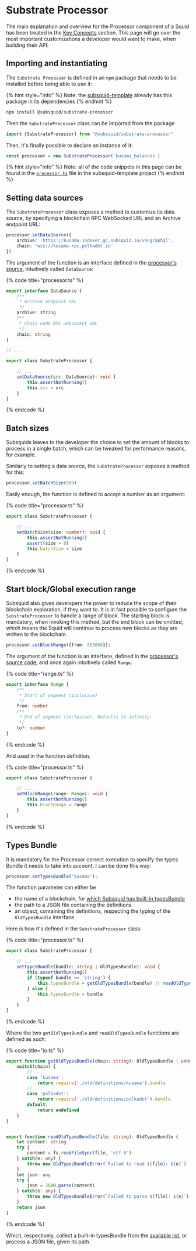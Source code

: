 # Substrate Processor

The main explanation and overview for the Processor component of a Squid has been treated in the [Key Concepts](../key-concepts/processor.md) section. This page will go over the most important customizations a developer would want to make, when building their API.

## Importing and instantiating

The `Substrate Processor` is defined in an `npm` package that needs to be installed before being able to use it:

{% hint style="info" %}
Note: the [subsquid-template](https://github.com/subsquid/squid-template) already has this package in its dependencies
{% endhint %}

```bash
npm install @subsquid/substrate-processor
```

Then the `SubstrateProcessor` class can be imported from the package

```typescript
import {SubstrateProcessor} from "@subsquid/substrate-processor"
```

Then, it's finally possible to declare an instance of it:

```typescript
const processor = new SubstrateProcessor('kusama_balances')
```

{% hint style="info" %}
Note: all of the code snippets in this page can be found in the [`processor.ts`](https://github.com/subsquid/squid-template/blob/main/src/processor.ts) file in the subsquid-template project
{% endhint %}

## Setting data sources

The `SubstrateProcessor` class exposes a method to customize its data source, by specifying a blockchain RPC WebSocked URL and an Archive endpoint URL:

```typescript
processor.setDataSource({
    archive: 'https://kusama.indexer.gc.subsquid.io/v4/graphql',
    chain: 'wss://kusama-rpc.polkadot.io'
})
```

The argument of the function is an interface defined in the [processor's source](https://github.com/subsquid/squid/blob/master/substrate-processor/src/processor.ts#L34), intuitively called `DataSource`:

{% code title="processor.ts" %}
```typescript
export interface DataSource {
    /**
     * Archive endpoint URL
     */
    archive: string
    /**
     * Chain node RPC websocket URL
     */
    chain: string
}

// ...

export class SubstrateProcessor {

    // ...
    setDataSource(src: DataSource): void {
        this.assertNotRunning()
        this.src = src
    }
}
```
{% endcode %}

## Batch sizes

Subsquids leaves to the developer the choice to set the amount of blocks to process in a single batch, which can be tweaked for performance reasons, for example.

Similarly to setting a data source, the `SubstrateProcessor` exposes a method for this:

```typescript
processor.setBatchSize(500)
```

Easily enough, the function is defined to accept a number as an argument:

{% code title="processor.ts" %}
```typescript
export class SubstrateProcessor {

    // ...
    setBatchSize(size: number): void {
        this.assertNotRunning()
        assert(size > 0)
        this.batchSize = size
    }
}
```
{% endcode %}

## Start block/Global execution range

Subsquid also gives developers the power to reduce the scope of their blockchain exploration, if they want to. It is in fact possible to configure the `SubstrateProcessor` to handle a range of block. The starting block is mandatory, when invoking this method, but the end block can be omitted, which means the Squid will continue to process new blocks as they are written to the blockchain.

```typescript
processor.setBlockRange({from: 583000});
```

The argument of the function is an interface, defined in the [processor's source code](https://github.com/subsquid/squid/blob/master/substrate-processor/src/util/range.ts#L4), and once again intuitively called `Range`.

{% code title="range.ts" %}
```typescript
export interface Range {
    /**
     * Start of segment (inclusive)
     */
    from: number
    /**
     * End of segment (inclusive). Defaults to infinity.
     */
    to?: number
}
```
{% endcode %}

And used in the function definition.

{% code title="processor.ts" %}
```typescript
export class SubstrateProcessor {

    // ...
    setBlockRange(range: Range): void {
        this.assertNotRunning()
        this.blockRange = range
    }
}
```
{% endcode %}

## Types Bundle

It is mandatory for the Processor correct execution to specify the types Bundle it needs to take into account. I can be done this way:

```typescript
processor.setTypesBundle('kusama');
```

The function parameter can either be&#x20;

* the name of a blockchain, for [which Subsquid has built-in typesBundle](https://github.com/subsquid/squid/tree/master/substrate-metadata/src/old/definitions)
* the path to a JSON file containing the definitions
* an object, containing the definitions, respecting the typing of the `OldTypesBundle` interface

Here is how it's defined in the `SubstrateProcessor` class:

{% code title="processor.ts" %}
```typescript
export class SubstrateProcessor {

    // ...
    setTypesBundle(bundle: string | OldTypesBundle): void {
        this.assertNotRunning()
        if (typeof bundle == 'string') {
            this.typesBundle = getOldTypesBundle(bundle) || readOldTypesBundle(bundle)
        } else {
            this.typesBundle = bundle
        }
    }
}
```
{% endcode %}

Where the two `getOldTypesBundle` and `readOldTypesBundle`  functions are defined as such:

{% code title="io.ts" %}
```typescript
export function getOldTypesBundle(chain: string): OldTypesBundle | undefined {
    switch(chain) {
        // ...
        case 'kusama':
            return require('./old/definitions/kusama').bundle
        // ...
        case 'polkadot':
            return require('./old/definitions/polkadot').bundle
        default:
            return undefined
    }
}


export function readOldTypesBundle(file: string): OldTypesBundle {
    let content: string
    try {
        content = fs.readFileSync(file, 'utf-8')
    } catch(e: any) {
        throw new OldTypesBundleError(`Failed to read ${file}: ${e}`)
    }
    let json: any
    try {
        json = JSON.parse(content)
    } catch(e: any) {
        throw new OldTypesBundleError(`Failed to parse ${file}: ${e}`)
    }
    return json
}
```
{% endcode %}

Which, respectively, collect a built-in typesBundle from the [available list](https://github.com/subsquid/squid/tree/master/substrate-metadata/src/old/definitions), or process a JSON file, given its path.
